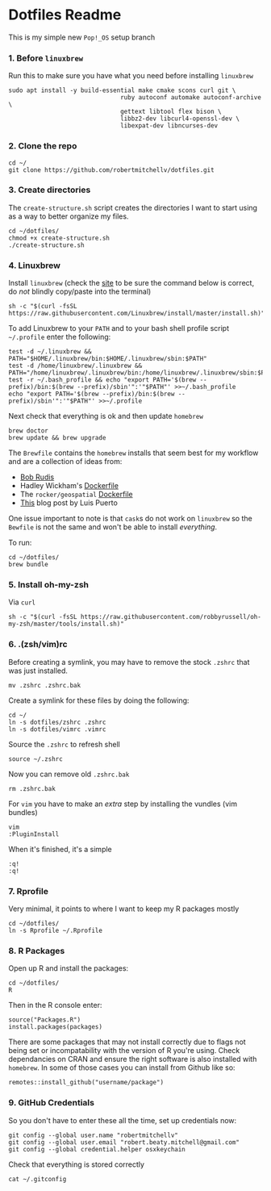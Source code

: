 # Dotfiles Readme

This is my simple new `Pop!_OS` setup branch 

### 1. Before `linuxbrew` 

Run this to make sure you have what you need before installing `linuxbrew`

```{bash}
sudo apt install -y build-essential make cmake scons curl git \
                               ruby autoconf automake autoconf-archive \
                               gettext libtool flex bison \
                               libbz2-dev libcurl4-openssl-dev \
                               libexpat-dev libncurses-dev
```

### 2. Clone the repo

```{bash}
cd ~/
git clone https://github.com/robertmitchellv/dotfiles.git
```

### 3. Create directories

The `create-structure.sh` script creates the directories I want to start using as a way to better organize my files.

```{bash}
cd ~/dotfiles/
chmod +x create-structure.sh
./create-structure.sh
```

### 4. Linuxbrew

Install `linuxbrew` (check the [site](http://linuxbrew.sh/) to be sure the command below is correct, do _not_ blindly copy/paste into the terminal)

```{bash}
sh -c "$(curl -fsSL https://raw.githubusercontent.com/Linuxbrew/install/master/install.sh)"
```

To add Linuxbrew to your `PATH` and to your bash shell profile script `~/.profile` enter the following:

```{bash}
test -d ~/.linuxbrew && PATH="$HOME/.linuxbrew/bin:$HOME/.linuxbrew/sbin:$PATH"
test -d /home/linuxbrew/.linuxbrew && PATH="/home/linuxbrew/.linuxbrew/bin:/home/linuxbrew/.linuxbrew/sbin:$PATH"
test -r ~/.bash_profile && echo "export PATH='$(brew --prefix)/bin:$(brew --prefix)/sbin'":'"$PATH"' >>~/.bash_profile
echo "export PATH='$(brew --prefix)/bin:$(brew --prefix)/sbin'":'"$PATH"' >>~/.profile
```

Next check that everything is ok and then update `homebrew`

```{bash}
brew doctor
brew update && brew upgrade
```

The `Brewfile` contains the `homebrew` installs that seem best for my workflow and are a collection of ideas from:

* [Bob Rudis](https://rud.is/b/2015/10/22/installing-r-on-os-x-100-homebrew-edition/)
* Hadley Wickham's [Dockerfile](https://github.com/hadley/docker/blob/master/rdevel/Dockerfile)
* The `rocker/geospatial` [Dockerfile](https://hub.docker.com/r/rocker/geospatial/~/dockerfile/)
* [This](http://luisspuerto.net/2018/01/install-r-100-homebrew-edition-with-openblas-openmp-my-version/) blog post by Luis Puerto

One issue important to note is that `cask`s do not work on `linuxbrew` so the `Bewfile` is not the same and won't be able to install _everything_.

To run:

```{bash}
cd ~/dotfiles/
brew bundle
```

### 5. Install oh-my-zsh

Via `curl`

```{bash}
sh -c "$(curl -fsSL https://raw.githubusercontent.com/robbyrussell/oh-my-zsh/master/tools/install.sh)"
```

### 6. .(zsh/vim)rc

Before creating a symlink, you may have to remove the stock `.zshrc` that was
just installed.

```{bash}
mv .zshrc .zshrc.bak
```

Create a symlink for these files by doing the following:

```{bash}
cd ~/
ln -s dotfiles/zshrc .zshrc
ln -s dotfiles/vimrc .vimrc
```

Source the `.zshrc` to refresh shell

```{bash}
source ~/.zshrc
```

Now you can remove old `.zshrc.bak`

```{bash}
rm .zshrc.bak
```

For `vim` you have to make an _extra_ step by installing the vundles (vim
bundles)

```{vim}
vim
:PluginInstall
```

When it's finished, it's a simple

```{vim}
:q!
:q!
```

### 7. Rprofile

Very minimal, it points to where I want to keep my R packages mostly

```{bash}
cd ~/dotfiles/
ln -s Rprofile ~/.Rprofile
```

### 8. R Packages

Open up R and install the packages:

```{bash}
cd ~/dotfiles/
R
```

Then in the R console enter:

```{r}
source("Packages.R")
install.packages(packages)
```

There are some packages that may not install correctly due to flags not being
set or incompatability with the version of R you're using. Check dependancies
on CRAN and ensure the right software is also installed with `homebrew`. In some of those cases you can install from Github like so: 

```{r}
remotes::install_github("username/package")
```
### 9. GitHub Credentials

So you don't have to enter these all the time, set up credentials now:

```{bash}
git config --global user.name "robertmitchellv"
git config --global user.email "robert.beaty.mitchell@gmail.com"
git config --global credential.helper osxkeychain
```

Check that everything is stored correctly

```{bash}
cat ~/.gitconfig
```


